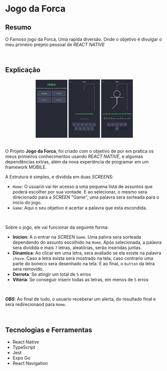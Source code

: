# Jogo da Forca

## Resumo
O Famoso jogo da Forca, Uma rapida diversão. Onde o objetivo é divulgar o meu primeiro prejeto pessoal de <em>REACT NATIVE</em>

<br>

## Explicação
<div align="center">
  <img src="./img/Screenshot_20230519-181510.jpg" width="20%" />
  <img src="./img/Screenshot_20230519-181625.jpg" width="20%" />
  <img src="./img/Screenshot_20230519-181445.jpg" width="20%" />
</div>

<br>

O Projeto **Jogo da Forca**, foi criado com o objetivo de por em pratica os meus primeiros conhecimentos usando <em>REACT NATIVE</em>, e algumas dependências extras, além da nova experiência de programar em um framework MOBILE.

A Estrutura é simples, e dividida em duas *SCREENS*:
- `Home`: O usuario vai ter acesso a uma pequena lista de assuntos que poderá escolher por sua vontade. E ao selecionar, o mesmo sera direcionado para a *SCREEN* "Game", uma palavra sera sorteada para o inicio do jogo.
- `Game`: Aqui o seu objetivo é acertar a palavra que esta escondida.

<br>

Sobre o jogo, ele vai funcionar da seguinte forma:
- **Inicion**: A o entrar na *SCREEN* `Game`. Uma palvra sera sorteada dependendo do assunto escolhido na `Home`. Após selecionada, a palavra sera dividida e mais `7` letras, aleatórias, serão inseridas juntas.
- **Dinamica**: Ao clicar em uma letra, sera avaliado se ela existe na palavra `chave`. Caso a letra exista será mostrado na tela, caso contrario uma parte do boneco sera desenhado na tela. E ao final, o `button` da letra sera removido.
- **Derrota**: Se atingir um total de `5` erros
- **Vitória**: Se conseguir inserir todas as letras, em menos de `5` erros

<br>

***OBS***: Ao final de tudo, o usuario receberar um alerta, do resultado final e sera redirecionaod para `Home`.

<br>

## Tecnologias e Ferramentas
- React Native
- TypeScript
- Jest
- Expo Go
- React Navigation

